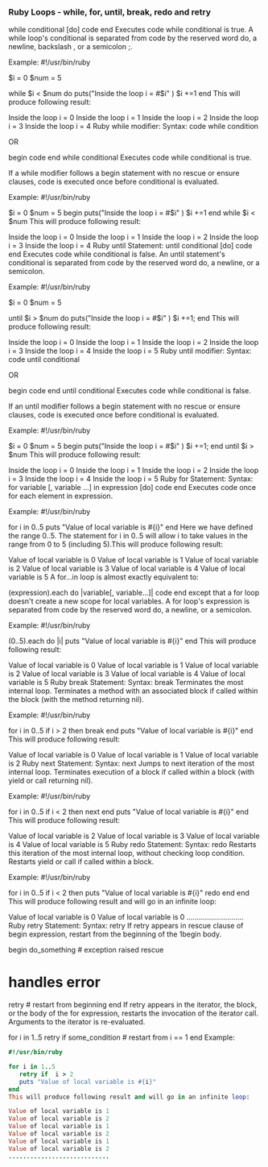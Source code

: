 ### Ruby Loops - while, for, until, break, redo and retry


while conditional [do]
   code
end
Executes code while conditional is true. A while loop's conditional is separated from code by the reserved word do, a newline, backslash \, or a semicolon ;.

Example:
#!/usr/bin/ruby

$i = 0
$num = 5

while $i < $num  do
   puts("Inside the loop i = #$i" )
   $i +=1
end
This will produce following result:

Inside the loop i = 0
Inside the loop i = 1
Inside the loop i = 2
Inside the loop i = 3
Inside the loop i = 4
Ruby while modifier:
Syntax:
code while condition

OR

begin 
  code 
end while conditional
Executes code while conditional is true.

If a while modifier follows a begin statement with no rescue or ensure clauses, code is executed once before conditional is evaluated.

Example:
#!/usr/bin/ruby

$i = 0
$num = 5
begin
   puts("Inside the loop i = #$i" )
   $i +=1
end while $i < $num
This will produce following result:

Inside the loop i = 0
Inside the loop i = 1
Inside the loop i = 2
Inside the loop i = 3
Inside the loop i = 4
Ruby until Statement:
until conditional [do]
   code
end
Executes code while conditional is false. An until statement's conditional is separated from code by the reserved word do, a newline, or a semicolon.

Example:
#!/usr/bin/ruby

$i = 0
$num = 5

until $i > $num  do
   puts("Inside the loop i = #$i" )
   $i +=1;
end
This will produce following result:

Inside the loop i = 0
Inside the loop i = 1
Inside the loop i = 2
Inside the loop i = 3
Inside the loop i = 4
Inside the loop i = 5
Ruby until modifier:
Syntax:
code until conditional

OR

begin
   code
end until conditional
Executes code while conditional is false.

If an until modifier follows a begin statement with no rescue or ensure clauses, code is executed once before conditional is evaluated.

Example:
#!/usr/bin/ruby

$i = 0
$num = 5
begin
   puts("Inside the loop i = #$i" )
   $i +=1;
end until $i > $num
This will produce following result:

Inside the loop i = 0
Inside the loop i = 1
Inside the loop i = 2
Inside the loop i = 3
Inside the loop i = 4
Inside the loop i = 5
Ruby for Statement:
Syntax:
for variable [, variable ...] in expression [do]
   code
end
Executes code once for each element in expression.

Example:
#!/usr/bin/ruby

for i in 0..5
   puts "Value of local variable is #{i}"
end
Here we have defined the range 0..5. The statement for i in 0..5 will allow i to take values in the range from 0 to 5 (including 5).This will produce following result:

Value of local variable is 0
Value of local variable is 1
Value of local variable is 2
Value of local variable is 3
Value of local variable is 4
Value of local variable is 5
A for...in loop is almost exactly equivalent to:

(expression).each do |variable[, variable...]| code end
except that a for loop doesn't create a new scope for local variables. A for loop's expression is separated from code by the reserved word do, a newline, or a semicolon.

Example:
#!/usr/bin/ruby

(0..5).each do |i|
   puts "Value of local variable is #{i}"
end
This will produce following result:

Value of local variable is 0
Value of local variable is 1
Value of local variable is 2
Value of local variable is 3
Value of local variable is 4
Value of local variable is 5
Ruby break Statement:
Syntax:
break
Terminates the most internal loop. Terminates a method with an associated block if called within the block (with the method returning nil).

Example:
#!/usr/bin/ruby

for i in 0..5
   if i > 2 then
      break
   end
   puts "Value of local variable is #{i}"
end
This will produce following result:

Value of local variable is 0
Value of local variable is 1
Value of local variable is 2
Ruby next Statement:
Syntax:
next
Jumps to next iteration of the most internal loop. Terminates execution of a block if called within a block (with yield or call returning nil).

Example:
#!/usr/bin/ruby

for i in 0..5
   if i < 2 then
      next
   end
   puts "Value of local variable is #{i}"
end
This will produce following result:

Value of local variable is 2
Value of local variable is 3
Value of local variable is 4
Value of local variable is 5
Ruby redo Statement:
Syntax:
redo
Restarts this iteration of the most internal loop, without checking loop condition. Restarts yield or call if called within a block.

Example:
#!/usr/bin/ruby

for i in 0..5
   if i < 2 then
      puts "Value of local variable is #{i}"
      redo
   end
end
This will produce following result and will go in an infinite loop:

Value of local variable is 0
Value of local variable is 0
............................
Ruby retry Statement:
Syntax:
retry
If retry appears in rescue clause of begin expression, restart from the beginning of the 1begin body.

begin
   do_something # exception raised
rescue
   # handles error
   retry  # restart from beginning
end
If retry appears in the iterator, the block, or the body of the for expression, restarts the invocation of the iterator call. Arguments to the iterator is re-evaluated.

for i in 1..5
   retry if some_condition # restart from i == 1
end
Example:
```ruby
#!/usr/bin/ruby

for i in 1..5
   retry if  i > 2
   puts "Value of local variable is #{i}"
end
This will produce following result and will go in an infinite loop:

Value of local variable is 1
Value of local variable is 2
Value of local variable is 1
Value of local variable is 2
Value of local variable is 1
Value of local variable is 2
............................
```
